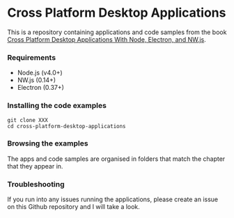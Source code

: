 # Cross Platform Desktop Applications

This is a repository containing applications and code samples from the book [Cross Platform Desktop Applications With Node, Electron, and NW.js](https://manning.com/books/cross-platform-desktop-applications).

### Requirements

- Node.js (v4.0+)
- NW.js (0.14+)
- Electron (0.37+)

### Installing the code examples

    git clone XXX
    cd cross-platform-desktop-applications
    
### Browsing the examples

The apps and code samples are organised in folders that match the chapter that they appear in.

### Troubleshooting

If you run into any issues running the applications, please create an issue on this Github repository and I will take a look.
